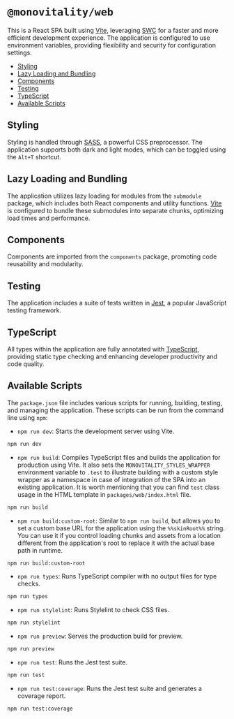 # `@monovitality/web`<!-- omit in toc -->

This is a React SPA built using [Vite](https://vitejs.dev/), leveraging [SWC](https://swc.rs/) for a faster and more efficient development experience. The application is configured to use environment variables, providing flexibility and security for configuration settings.

- [Styling](#styling)
- [Lazy Loading and Bundling](#lazy-loading-and-bundling)
- [Components](#components)
- [Testing](#testing)
- [TypeScript](#typescript)
- [Available Scripts](#available-scripts)

## Styling

Styling is handled through [SASS](https://sass-lang.com/), a powerful CSS preprocessor. The application supports both dark and light modes, which can be toggled using the `Alt+T` shortcut.

## Lazy Loading and Bundling

The application utilizes lazy loading for modules from the `submodule` package, which includes both React components and utility functions. [Vite](https://vitejs.dev/) is configured to bundle these submodules into separate chunks, optimizing load times and performance.

## Components

Components are imported from the `components` package, promoting code reusability and modularity.

## Testing

The application includes a suite of tests written in [Jest](https://jestjs.io/), a popular JavaScript testing framework.

## TypeScript

All types within the application are fully annotated with [TypeScript](https://www.typescriptlang.org/), providing static type checking and enhancing developer productivity and code quality.

## Available Scripts

The `package.json` file includes various scripts for running, building, testing, and managing the application. These scripts can be run from the command line using `npm`:

- `npm run dev`: Starts the development server using Vite.

```bash
npm run dev
```

- `npm run build`: Compiles TypeScript files and builds the application for production using Vite. It also sets the `MONOVITALITY_STYLES_WRAPPER` environment variable to `.test` to illustrate building with a custom style wrapper as a namespace in case of integration of the SPA into an existing application. It is worth mentioning that you can find `test` class usage in the HTML template in `packages/web/index.html` file.

```bash
npm run build
```

- `npm run build:custom-root`: Similar to `npm run build`, but allows you to set a custom base URL for the application using the `%%skinRoot%%` string. You can use it if you control loading chunks and assets from a location different from the application's root to replace it with the actual base path in runtime.

```bash
npm run build:custom-root
```

- `npm run types`: Runs TypeScript compiler with no output files for type checks.

```bash
npm run types
```

- `npm run stylelint`: Runs Stylelint to check CSS files.

```bash
npm run stylelint
```

- `npm run preview`: Serves the production build for preview.

```bash
npm run preview
```

- `npm run test`: Runs the Jest test suite.

```bash
npm run test
```

- `npm run test:coverage`: Runs the Jest test suite and generates a coverage report.

```bash
npm run test:coverage
```
